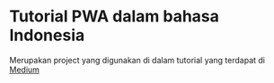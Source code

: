 # Tutorial PWA dalam bahasa Indonesia

Merupakan project yang digunakan di dalam tutorial yang terdapat di [Medium](https://medium.com/@alfrcr/tutorial-pwa-progressive-web-app-bahasa-indonesia-627e1f6810d2)
